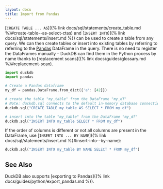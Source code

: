 ```yaml
---
layout: docu
title: Import from Pandas
---
```


[`CREATE TABLE ... AS`]({% link docs/sql/statements/create_table.md %}#create-table--as-select-ctas) and [`INSERT INTO`]({% link docs/sql/statements/insert.md %}) can be used to create a table from any query.
We can then create tables or insert into existing tables by referring to referring to the [Pandas](https://pandas.pydata.org/) DataFrame in the query.
There is no need to register the DataFrames manually –
DuckDB can find them in the Python process by name thanks to [replacement scans]({% link docs/guides/glossary.md %}#replacement-scan).

```python
import duckdb
import pandas

# Create a Pandas dataframe
my_df = pandas.DataFrame.from_dict({'a': [42]})

# create the table "my_table" from the DataFrame "my_df"
# Note: duckdb.sql connects to the default in-memory database connection
duckdb.sql("CREATE TABLE my_table AS SELECT * FROM my_df")

# insert into the table "my_table" from the DataFrame "my_df"
duckdb.sql("INSERT INTO my_table SELECT * FROM my_df")
```

If the order of columns is different or not all columns are present in the DataFrame, use [`INSERT INTO ... BY NAME`]({% link docs/sql/statements/insert.md %}#insert-into--by-name):

```python
duckdb.sql("INSERT INTO my_table BY NAME SELECT * FROM my_df")
```

## See Also

DuckDB also supports [exporting to Pandas]({% link docs/guides/python/export_pandas.md %}).

